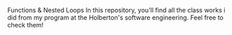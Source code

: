 Functions & Nested Loops
In this repository, you'll find all the class works i did from my program at the Holberton's software engineering. Feel free to check them!
